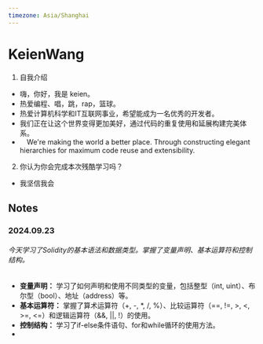 ```yaml
---
timezone: Asia/Shanghai
---
```


# KeienWang

1. 自我介绍
  - 嗨，你好，我是 keien。
  - 热爱编程、唱，跳，rap，篮球。
  - 热爱计算机科学和IT互联网事业，希望能成为一名优秀的开发者。
  - 我们正在让这个世界变得更加美好，通过代码的重复使用和延展构建完美体系。
  -  We're making the world a better place. Through constructing elegant hierarchies for maximum code reuse and extensibility.

2. 你认为你会完成本次残酷学习吗？
  - 我坚信我会
## Notes

<!-- Content_START -->

### 2024.09.23
###### 今天学习了Solidity的基本语法和数据类型。掌握了变量声明、基本运算符和控制结构。
- **变量声明：** 学习了如何声明和使用不同类型的变量，包括整型（int, uint）、布尔型（bool）、地址（address）等。
- **基本运算符：** 掌握了算术运算符（+, -, *, /, %）、比较运算符（==, !=, >, <, >=, <=）和逻辑运算符（&&, ||, !）的使用。
- **控制结构：** 学习了if-else条件语句、for和while循环的使用方法。
- 